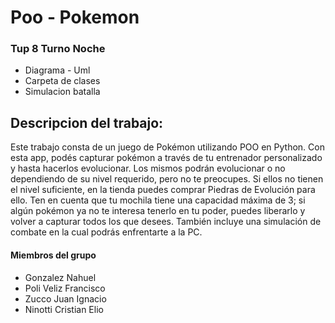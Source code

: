 <h1>Poo - Pokemon</h1>
<h3>Tup 8 Turno Noche</h3>
<ul>
  <li>Diagrama - Uml</li>
  <li>Carpeta de clases</li>
  <li>Simulacion batalla</li>
</ul>

<h2>Descripcion del trabajo:</h2>
<p>Este trabajo consta de un juego de Pokémon utilizando POO en Python.
Con esta app, podés capturar pokémon a través de tu entrenador personalizado y hasta hacerlos evolucionar.
Los mismos podrán evolucionar o no dependiendo de su nivel requerido, pero no te preocupes. Si ellos no tienen el nivel suficiente, en la tienda puedes comprar Piedras de Evolución para ello.
Ten en cuenta que tu mochila tiene una capacidad máxima de 3; si algún pokémon ya no te interesa tenerlo en tu poder, puedes liberarlo y volver a capturar todos los que desees.
También incluye una simulación de combate en la cual podrás enfrentarte a la PC.
</p>


<h4>Miembros del grupo</h2>
<ul>
  <li>Gonzalez Nahuel</li>
  <li>Poli Veliz Francisco</li>
  <li>Zucco Juan Ignacio</li>
  <li>Ninotti Cristian Elio</li>
</ul>

